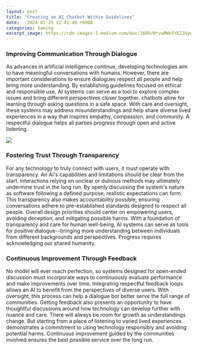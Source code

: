 ```yaml
---
layout: post
title: "Creating an AI Chatbot Within Guidelines"
date:   2024-01-25 12:41:40 +0000
categories: Gaming
excerpt_image: https://cdn-images-1.medium.com/max/1600/0*vwMWe5YKIJUywG35.
---
```


### Improving Communication Through Dialogue  
As advances in artificial intelligence continue, developing technologies aim to have meaningful conversations with humans. However, there are important considerations to ensure dialogues respect all people and help bring more understanding. By establishing guidelines focused on ethical and responsible use, AI systems can serve as a tool to explore complex issues and bring different perspectives closer together.
chatbots allow for learning through asking questions in a safe space. With care and oversight, these systems may address misunderstandings and help share diverse lived experiences in a way that inspires empathy, compassion, and community. A respectful dialogue helps all parties progress through open and active listening.

![](https://cdn-images-1.medium.com/max/1600/0*vwMWe5YKIJUywG35.)
### Fostering Trust Through Transparency
For any technology to truly connect with users, it must operate with transparency. An AI's capabilities and limitations should be clear from the start. Interactions relying on unclear or dubious methods may ultimately undermine trust in the long run. By openly discussing the system's nature as software following a defined purpose, realistic expectations can form. This transparency also makes accountability possible, ensuring conversations adhere to pre-established standards designed to respect all people. 
Overall design priorities should center on empowering users, avoiding deception, and mitigating possible harms. With a foundation of transparency and care for human well-being, AI systems can serve as tools for positive dialogue--bringing more understanding between individuals from different backgrounds and perspectives. Progress requires acknowledging our shared humanity.
### Continuous Improvement Through Feedback
No model will ever reach perfection, so systems designed for open-ended discussion must incorporate ways to continuously evaluate performance and make improvements over time. Integrating respectful feedback loops allows an AI to benefit from the perspectives of diverse users. With oversight, this process can help a dialogue bot better serve the full range of communities.
Getting feedback also presents an opportunity to have thoughtful discussions around how technology can develop further with nuance and care. There will always be room for growth as understandings change. But starting from a place of listening to varied lived experiences demonstrates a commitment to using technology responsibly and avoiding potential harms. Continuous improvement guided by the communities involved ensures the best possible service over the long run.